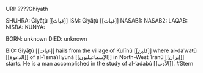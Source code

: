 URI: ????Ghiyath

SHUHRA: Ġiyāṯủ [[غياث]]
ISM: Ġiyāṯủ [[غياث]]
NASAB1: 
NASAB2: 
LAQAB: 
NISBA: 
KUNYA: 

BORN: unknown
DIED: unknown

BIO: Ġiyāṯủ [[غياث]] hails from the village of Kulīnủ [[كلين]] where al-daʿwaŧủ [[الدعوة]] of al-ʾIsmāʿīlīyūnả [[الإسماعيليون]] in North-West ʾĪrānủ [[إيران]] starts. He is a man accomplished in the study of al-ʾadabủ [[الأدب]]. #Stern
